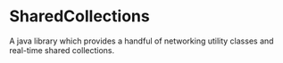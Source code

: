 # SharedCollections
A java library which provides a handful of networking utility classes and real-time shared collections. 

